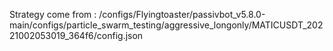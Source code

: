 Strategy come from : /configs/Flyingtoaster/passivbot_v5.8.0-main/configs/particle_swarm_testing/aggressive_longonly/MATICUSDT_20221002053019_364f6/config.json